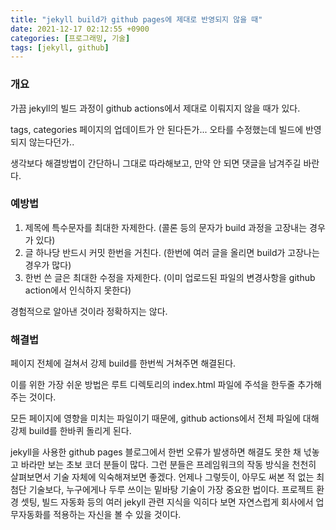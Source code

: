 ```yaml
---
title: "jekyll build가 github pages에 제대로 반영되지 않을 때"
date: 2021-12-17 02:12:55 +0900
categories: [프로그래밍, 기술]
tags: [jekyll, github]
---
```






### 개요

가끔 jekyll의 빌드 과정이 github actions에서 제대로 이뤄지지 않을 때가 있다.

tags, categories 페이지의 업데이트가 안 된다든가... 오타를 수정했는데 빌드에 반영되지 않는다던가..

생각보다 해결방법이 간단하니 그대로 따라해보고, 만약 안 되면 댓글을 남겨주길 바란다.



### 예방법

1. 제목에 특수문자를 최대한 자제한다. (콜론 등의 문자가 build 과정을 고장내는 경우가 있다)
2. 글 하나당 반드시 커밋 한번을 거친다. (한번에 여러 글을 올리면 build가 고장나는 경우가 많다)
3. 한번 쓴 글은 최대한 수정을 자제한다. (이미 업로드된 파일의 변경사항을 github action에서 인식하지 못한다)

경험적으로 알아낸 것이라 정확하지는 않다.



### 해결법

페이지 전체에 걸쳐서 강제 build를 한번씩 거쳐주면 해결된다.

이를 위한 가장 쉬운 방법은 루트 디렉토리의 index.html 파일에 주석을 한두줄 추가해주는 것이다.

모든 페이지에 영향을 미치는 파일이기 때문에, github actions에서 전체 파일에 대해 강제 build를 한바퀴 돌리게 된다.



jekyll을 사용한 github pages 블로그에서 한번 오류가 발생하면 해결도 못한 채 넋놓고 바라만 보는 초보 코더 분들이 많다. 그런 분들은 프레임워크의 작동 방식을 천천히 살펴보면서 기술 자체에 익숙해져보면 좋겠다. 언제나 그렇듯이, 아무도 써본 적 없는 최첨단 기술보다, 누구에게나 두루 쓰이는 밑바탕 기술이 가장 중요한 법이다. 프로젝트 환경 셋팅, 빌드 자동화 등의 여러 jekyll 관련 지식을 익히다 보면 자연스럽게 회사에서 업무자동화를 적용하는 자신을 볼 수 있을 것이다.

